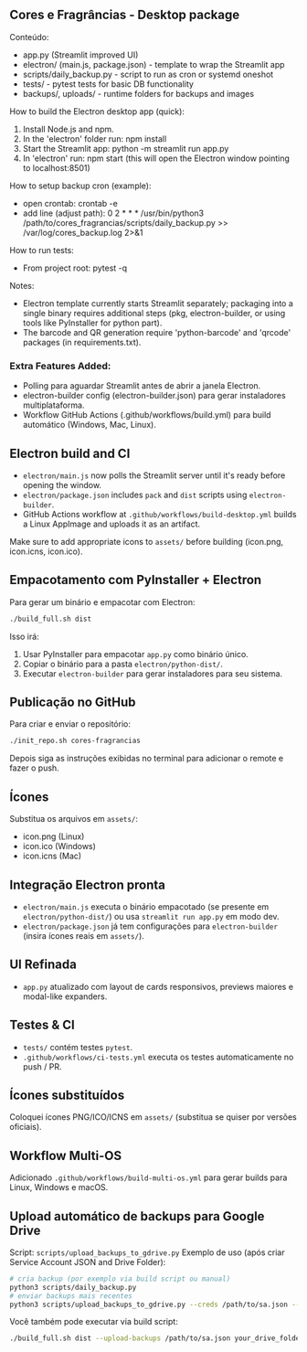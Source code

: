
Cores e Fragrâncias - Desktop package
-------------------------------------

Conteúdo:
- app.py (Streamlit improved UI)
- electron/ (main.js, package.json) - template to wrap the Streamlit app
- scripts/daily_backup.py - script to run as cron or systemd oneshot
- tests/ - pytest tests for basic DB functionality
- backups/, uploads/ - runtime folders for backups and images

How to build the Electron desktop app (quick):
1) Install Node.js and npm.
2) In the 'electron' folder run: npm install
3) Start the Streamlit app: python -m streamlit run app.py
4) In 'electron' run: npm start  (this will open the Electron window pointing to localhost:8501)

How to setup backup cron (example):
- open crontab: crontab -e
- add line (adjust path): 0 2 * * * /usr/bin/python3 /path/to/cores_fragrancias/scripts/daily_backup.py >> /var/log/cores_backup.log 2>&1

How to run tests:
- From project root: pytest -q

Notes:
- Electron template currently starts Streamlit separately; packaging into a single binary requires additional steps (pkg, electron-builder, or using tools like PyInstaller for python part).
- The barcode and QR generation require 'python-barcode' and 'qrcode' packages (in requirements.txt).


### Extra Features Added:
- Polling para aguardar Streamlit antes de abrir a janela Electron.
- electron-builder config (electron-builder.json) para gerar instaladores multiplataforma.
- Workflow GitHub Actions (.github/workflows/build.yml) para build automático (Windows, Mac, Linux).


## Electron build and CI

- `electron/main.js` now polls the Streamlit server until it's ready before opening the window.
- `electron/package.json` includes `pack` and `dist` scripts using `electron-builder`.
- GitHub Actions workflow at `.github/workflows/build-desktop.yml` builds a Linux AppImage and uploads it as an artifact.

Make sure to add appropriate icons to `assets/` before building (icon.png, icon.icns, icon.ico).


## Empacotamento com PyInstaller + Electron
Para gerar um binário e empacotar com Electron:
```bash
./build_full.sh dist
```
Isso irá:
1. Usar PyInstaller para empacotar `app.py` como binário único.
2. Copiar o binário para a pasta `electron/python-dist/`.
3. Executar `electron-builder` para gerar instaladores para seu sistema.

## Publicação no GitHub
Para criar e enviar o repositório:
```bash
./init_repo.sh cores-fragrancias
```
Depois siga as instruções exibidas no terminal para adicionar o remote e fazer o push.

## Ícones
Substitua os arquivos em `assets/`:
- icon.png (Linux)
- icon.ico (Windows)
- icon.icns (Mac)


## Integração Electron pronta
- `electron/main.js` executa o binário empacotado (se presente em `electron/python-dist/`) ou usa `streamlit run app.py` em modo dev.
- `electron/package.json` já tem configurações para `electron-builder` (insira ícones reais em `assets/`).

## UI Refinada
- `app.py` atualizado com layout de cards responsivos, previews maiores e modal-like expanders.

## Testes & CI
- `tests/` contém testes `pytest`.
- `.github/workflows/ci-tests.yml` executa os testes automaticamente no push / PR.



## Ícones substituídos
Coloquei ícones PNG/ICO/ICNS em `assets/` (substitua se quiser por versões oficiais).

## Workflow Multi-OS
Adicionado `.github/workflows/build-multi-os.yml` para gerar builds para Linux, Windows e macOS.

## Upload automático de backups para Google Drive
Script: `scripts/upload_backups_to_gdrive.py`
Exemplo de uso (após criar Service Account JSON and Drive Folder):
```bash
# cria backup (por exemplo via build script ou manual)
python3 scripts/daily_backup.py
# enviar backups mais recentes
python3 scripts/upload_backups_to_gdrive.py --creds /path/to/sa.json --folder-id your_drive_folder_id
```
Você também pode executar via build script:
```bash
./build_full.sh dist --upload-backups /path/to/sa.json your_drive_folder_id
```

